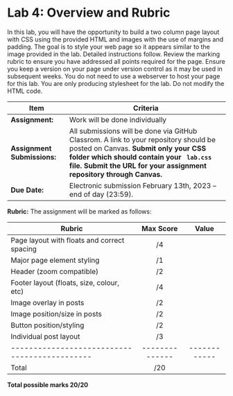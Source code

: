 # Lab 4: Overview and Rubric

In this lab, you will have the opportunity to build a two column page layout with CSS using the provided HTML and images with the use of margins and padding.  The goal is to style your web page so it appears similar to the image provided in the lab.  Detailed instructions follow.  Review the marking rubric to ensure you have addressed all points required for the page.  Ensure you keep a version on your page under version control as it may be used in subsequent weeks.  You do not need to use a webserver to host your page for this lab.  You are only producing stylesheet for the lab.  Do not modify the HTML code.  

| **Item**            | **Criteria** |
|----------------|---------------|
|**Assignment:** | Work will be done individually|
|**Assignment Submissions:**| All submissions will be done via GitHub Classrom. A link to your repository should be posted on Canvas. **Submit only your CSS folder which should contain your <code> lab.css </code> file. Submit the URL for your assignment repository through Canvas.**|
|**Due Date:**| Electronic submission February 13th, 2023 – end of day (23:59). |

**Rubric:** The assignment will be marked as follows:

| **Rubric**                             | **Max Score** | **Value**  |
|---------------------------------------------|:-------------:|:----------:|
|	Page layout with floats and correct spacing |	/4           |            |
| Major page element styling                  |	/1           |            |
| Header (zoom compatible)                    | /2           |            | 
| Footer layout (floats, size, colour, etc)   | /4           |            | 
|	Image overlay in posts	                    | /2           |            | 
| Image position/size in posts	              | /2           |            | 
| Button position/styling		                  | /2           |            | 
| Individual post layout		                  | /3           |            | 
|---------------------------------------------|--------------|------------|
|Total                                        | /20  

**Total possible marks 20/20**
